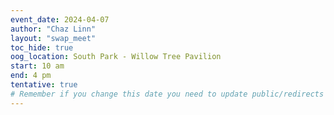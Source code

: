 ```yaml
---
event_date: 2024-04-07
author: "Chaz Linn"
layout: "swap_meet"
toc_hide: true
oog_location: South Park - Willow Tree Pavilion
start: 10 am
end: 4 pm
tentative: true
# Remember if you change this date you need to update public/redirects to point to the new date
---
```


